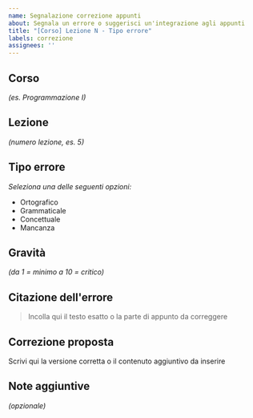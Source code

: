 ```yaml
---
name: Segnalazione correzione appunti
about: Segnala un errore o suggerisci un'integrazione agli appunti
title: "[Corso] Lezione N - Tipo errore"
labels: correzione
assignees: ''
---
```


## Corso
_(es. Programmazione I)_

## Lezione
_(numero lezione, es. 5)_

## Tipo errore
_Seleziona una delle seguenti opzioni:_  
- Ortografico  
- Grammaticale  
- Concettuale  
- Mancanza  

## Gravità
_(da 1 = minimo a 10 = critico)_

## Citazione dell'errore
> Incolla qui il testo esatto o la parte di appunto da correggere

## Correzione proposta
Scrivi qui la versione corretta o il contenuto aggiuntivo da inserire

## Note aggiuntive
_(opzionale)_

